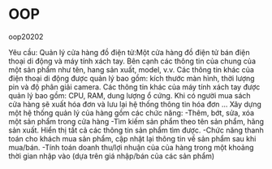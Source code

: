 # OOP
oop20202

Yêu cầu: 
Quản lý cửa hàng đồ điện tử:Một cửa hàng đồ điện tử bán điện thoại di động và máy tính xách tay.
Bên cạnh các thông tin của chung của một sản phẩm như tên, hang sản xuất, model, v.v. 
Các thông tin khác của điện thoại di động được quản lý bao gồm: kích thước màn hình,
thời lượng pin và độ phân giải camera. 
Các thông tin khác của máy tính xách tay được quản lý bao gồm: CPU, RAM, dung lượng ổ cứng.
Khi có người mua sách cửa hàng sẽ xuất hóa đơn và lưu lại hệ thống thông tin hóa đơn ... 
Xây dựng một hệ thống quản lý của hàng gồm các chức năng:
-Thêm, bớt, sửa, xóa một sản phẩm trong cửa hàng
-Tìm kiếm sản phẩm theo tên sản phẩm, hãng sản xuất. Hiển thị tất cả các thông tin sản phẩm tìm được.
-Chức năng thanh toán cho khách mua sản phẩm, cập nhật lại thông tin về sản phẩm sau khi mua/bán.
-Tính toán doanh thu/lợi nhuận của của hàng trong một khoảng thời gian nhập vào 
(dựa trên giá nhập/bán của các sản phẩm)

